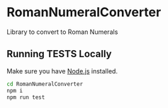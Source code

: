 # RomanNumeralConverter
Library to convert to Roman Numerals

## Running TESTS Locally

Make sure you have [Node.js](http://nodejs.org/) installed.

```sh
cd RomanNumeralConverter
npm i
npm run test
```
